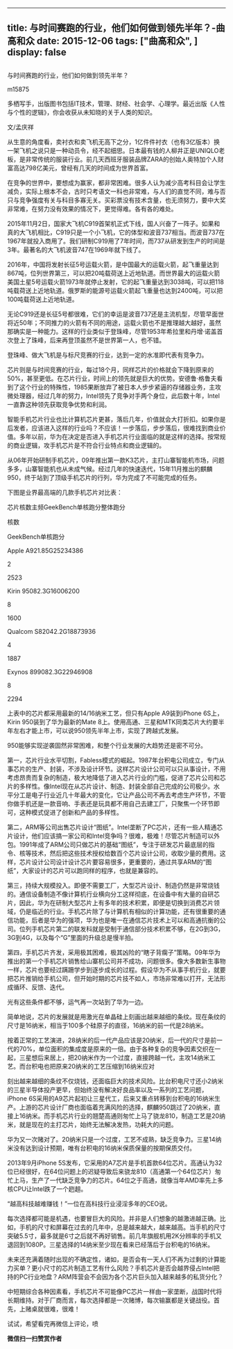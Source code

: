 
---
title:   与时间赛跑的行业，他们如何做到领先半年？-曲高和众
date: 2015-12-06
tags: ["曲高和众", ]
display: false
---


## 



与时间赛跑的行业，他们如何做到领先半年？




m15875




多栖写手，出版图书包括IT技术，管理、财经、社会学、心理学。最近出版《人性与个性的逻辑》，你会收获从未知晓的关于人类的知识。


文/孟庆祥



从生意的角度看，卖衬衣和卖飞机无高下之分，1亿件件衬衣（也有3亿版本）换一架飞机之说只是一种动员令，经不起细思。日本最有钱的人柳井正是UNIQLO老板，是非常传统的服装行业。前几天西班牙服装品牌ZARA的创始人奥特加个人财富高达798亿美元，曾经有几天的时间成为世界首富。



在竞争的世界中，要想成为赢家，都非常困难。很多人认为减少高考科目会让学生减负，实际上根本不会，古时只考语文一科也非常难，与人们的直觉不同，难与否只与竞争强度有关与科目多寡无关。买彩票没有技术含量，也无须努力，要中大奖非常难，在努力没有效果的情况下，更觉得难。各有各的难处。



2015年11月2日，国家大飞机C919首架机正式下线，国人兴奋了一阵子。如果和真的大飞机相比，C919只是一个小飞机，它的体型和波音737相当。而波音737在1967年就投入商用了。我们研制C919用了7年时间，而737从研发到生产的时间是3年。最著名的大飞机波音747在1969年就下线了。



2016年，中国将发射长征5号运载火箭，是中国最大的运载火箭，起飞重量达到867吨，位列世界第三，可以把20吨载荷送上近地轨道。而世界最大的运载火箭美国土星5号运载火箭1973年就停止发射，它的起飞重量达到3038吨，可以把118吨载荷送上近地轨道。俄罗斯的能源号运载火箭起飞重量也达到2400吨，可以把100吨载荷送上近地轨道。



无论C919还是长征5号都很难，它们的幸运是波音737还是主流机型，尽管早面世将近50年；不同推力的火箭有不同的用途，运载火箭也不是推理越大越好，虽然那确实是一种能力。这样的行业类似于登珠峰，尽管1953年希拉里和丹增·诺盖首次登上了珠峰，后来再登顶虽然不是世界第一人，也不错。



登珠峰、做大飞机是与标尺竞赛的行业，达到一定的水准即代表有竞争力。



芯片则是与时间竞赛的行业，每过18个月，同样芯片的价格就会下降到原来的50%，甚至更低。在芯片行业，时间上的领先就是巨大的优势。安德鲁·格鲁夫看到了这个行业的特殊性，1985果断放弃了被日本人步步紧逼的存储器业务，主攻微处理器，经过几年的努力，Intel领先了竞争对手两个身位，此后数十年，Intel一直靠这种领先获取竞争优势和利润。



智能手机芯片行业也比计算机芯片更甚，落后几年，价值就会大打折扣。如果你是后发者，应该进入这样的行业吗？不应该！一步落后，步步落后，很难找到商业价值。多年以前，华为在决定是否进入手机芯片行业面临的就是这样的选择。按常规的商业逻辑，攻手机芯片是不符合行业特点和商业逻辑的。



从06年开始研制手机芯片，09年推出第一款K3芯片，主打山寨智能机市场，问题多多，山寨智能机也从未成气候。经过几年的快速迭代，15年11月推出的麒麟950，终于站到了顶级手机芯片的行列，华为完成了不可能完成的任务。



下图是业界最高端的几款手机芯片对比表：


<td style="border-color: windowtext; border-width: 1px; padding: 0px 7px;" valign="top" width="114">芯片</td><td style="border-top-color: windowtext; border-right-color: windowtext; border-bottom-color: windowtext; border-top-width: 1px; border-right-width: 1px; border-bottom-width: 1px; border-left-style: none; padding: 0px 7px;" valign="top" width="64">核数</td><td style="border-top-color: windowtext; border-right-color: windowtext; border-bottom-color: windowtext; border-top-width: 1px; border-right-width: 1px; border-bottom-width: 1px; border-left-style: none; padding: 0px 7px;" valign="top" width="57">主频</td><td style="border-top-color: windowtext; border-right-color: windowtext; border-bottom-color: windowtext; border-top-width: 1px; border-right-width: 1px; border-bottom-width: 1px; border-left-style: none; padding: 0px 7px;" valign="top" width="79">GeekBench单核跑分</td><td style="border-top-color: windowtext; border-right-color: windowtext; border-bottom-color: windowtext; border-top-width: 1px; border-right-width: 1px; border-bottom-width: 1px; border-left-style: none; padding: 0px 7px;" valign="top" width="72">整体跑分</td>

核数

GeekBench单核跑分
<td style="border-right-color: windowtext; border-bottom-color: windowtext; border-left-color: windowtext; border-right-width: 1px; border-bottom-width: 1px; border-left-width: 1px; border-top-style: none; padding: 0px 7px;" valign="top" width="114">Apple A9</td><td style="border-top-style: none; border-left-style: none; border-bottom-color: windowtext; border-bottom-width: 1px; border-right-color: windowtext; border-right-width: 1px; padding: 0px 7px;" valign="top" width="64">2</td><td style="border-top-style: none; border-left-style: none; border-bottom-color: windowtext; border-bottom-width: 1px; border-right-color: windowtext; border-right-width: 1px; padding: 0px 7px;" valign="top" width="57">1.85G</td><td style="border-top-style: none; border-left-style: none; border-bottom-color: windowtext; border-bottom-width: 1px; border-right-color: windowtext; border-right-width: 1px; padding: 0px 7px;" valign="top" width="79">2523</td><td style="border-top-style: none; border-left-style: none; border-bottom-color: windowtext; border-bottom-width: 1px; border-right-color: windowtext; border-right-width: 1px; padding: 0px 7px;" valign="top" width="72">4386</td>

2

2523
<td style="border-right-color: windowtext; border-bottom-color: windowtext; border-left-color: windowtext; border-right-width: 1px; border-bottom-width: 1px; border-left-width: 1px; border-top-style: none; padding: 0px 7px;" valign="top" width="114">Kirin 950</td><td style="border-top-style: none; border-left-style: none; border-bottom-color: windowtext; border-bottom-width: 1px; border-right-color: windowtext; border-right-width: 1px; padding: 0px 7px;" valign="top" width="64">8</td><td style="border-top-style: none; border-left-style: none; border-bottom-color: windowtext; border-bottom-width: 1px; border-right-color: windowtext; border-right-width: 1px; padding: 0px 7px;" valign="top" width="57">2.3G</td><td style="border-top-style: none; border-left-style: none; border-bottom-color: windowtext; border-bottom-width: 1px; border-right-color: windowtext; border-right-width: 1px; padding: 0px 7px;" valign="top" width="79">1600</td><td style="border-top-style: none; border-left-style: none; border-bottom-color: windowtext; border-bottom-width: 1px; border-right-color: windowtext; border-right-width: 1px; padding: 0px 7px;" valign="top" width="72">6200</td>

8

1600
<td style="border-right-color: windowtext; border-bottom-color: windowtext; border-left-color: windowtext; border-right-width: 1px; border-bottom-width: 1px; border-left-width: 1px; border-top-style: none; padding: 0px 7px;" valign="top" width="114">Qualcom S820</td><td style="border-top-style: none; border-left-style: none; border-bottom-color: windowtext; border-bottom-width: 1px; border-right-color: windowtext; border-right-width: 1px; padding: 0px 7px;" valign="top" width="64">4</td><td style="border-top-style: none; border-left-style: none; border-bottom-color: windowtext; border-bottom-width: 1px; border-right-color: windowtext; border-right-width: 1px; padding: 0px 7px;" valign="top" width="57">2.2G</td><td style="border-top-style: none; border-left-style: none; border-bottom-color: windowtext; border-bottom-width: 1px; border-right-color: windowtext; border-right-width: 1px; padding: 0px 7px;" valign="top" width="79">1887</td><td style="border-top-style: none; border-left-style: none; border-bottom-color: windowtext; border-bottom-width: 1px; border-right-color: windowtext; border-right-width: 1px; padding: 0px 7px;" valign="top" width="72">3936</td>

4

1887
<td style="border-right-color: windowtext; border-bottom-color: windowtext; border-left-color: windowtext; border-right-width: 1px; border-bottom-width: 1px; border-left-width: 1px; border-top-style: none; padding: 0px 7px;" valign="top" width="114">Exynos 8990</td><td style="border-top-style: none; border-left-style: none; border-bottom-color: windowtext; border-bottom-width: 1px; border-right-color: windowtext; border-right-width: 1px; padding: 0px 7px;" valign="top" width="64">8</td><td style="border-top-style: none; border-left-style: none; border-bottom-color: windowtext; border-bottom-width: 1px; border-right-color: windowtext; border-right-width: 1px; padding: 0px 7px;" valign="top" width="57">2.3G</td><td style="border-top-style: none; border-left-style: none; border-bottom-color: windowtext; border-bottom-width: 1px; border-right-color: windowtext; border-right-width: 1px; padding: 0px 7px;" valign="top" width="79">2294</td><td style="border-top-style: none; border-left-style: none; border-bottom-color: windowtext; border-bottom-width: 1px; border-right-color: windowtext; border-right-width: 1px; padding: 0px 7px;" valign="top" width="72">6908</td>

8

2294



上表中的芯片都采用最新的14/16纳米工艺，但只有Apple A9装到iPhone 6S上，Kirin 950装到了华为最新的Mate 8上。使用高通、三星和MTK同类芯片大约要半年左右才能上市，可以说950领先半年上市，实现了跨越式发展。



950能够实现逆袭固然非常困难，和整个行业发展的大趋势还是密不可分。



第一，芯片行业水平切割，Fabless模式的崛起。1987年台积电公司成立，专门从事芯片的生产、封装，不涉及设计环节。这样芯片设计公司可以只从事设计，不用考虑昂贵而复杂的制造，极大地降低了进入芯片行业的门槛，促进了芯片公司和芯片的多样性。像Intel现在从芯片设计、制造、封装全部自己完成的公司极少。水平分工是电子行业近几十年最大的变化，它让产品公司不再去考虑生产环节，不管你做手机还是一款音响、手表还是玩具都不用自己去建工厂，只聚焦一个环节即可，这种模式促进了创新和产品的多样性。



第二，ARM等公司出售芯片设计“图纸”。Intel垄断了PC芯片，还有一些人精通芯片设计，他们应该搞一家公司和Intel竞争吗？很难，极难！尽管芯片制造可以外包。1991年成了ARM公司只做芯片的基础“图纸”，专注于研发芯片最底层的指令、核等技术，然后把这些技术授权给数百个芯片设计公司，收取少量的费用。这样，芯片设计公司设计设计芯片要容易很多，更重要的，通过共享ARM的“图纸”，大家设计的芯片可以跑同样的程序，也就是兼容的。



第三，持续大规模投入。即便不需要工厂，大型芯片设计、制造仍然是非常烧钱的。通信设备制造不像计算机行业横向分工这样彻底，在设备中有大量的自研芯片，因此，华为在研制大型芯片上有多年的技术积累，即便是切换到消费芯片领域，仍是临近的行业。手机芯片除了与计算机有相似的计算功能，还有很重要的通信功能，后者是华为的强项，华为也是唯一在通信芯片技术上可以和高通抗衡的公司。位列手机芯片第二的联发科就是受制于通信部分技术积累不够，在2G到3G，3G到4G，以及每个“G”里面的升级总是慢半拍。



第四，手机芯片齐发，采用极其困难，极其凶险的“瞎子背瘸子”策略。09年华为推出的第一个手机芯片销售给山寨机公司并不成功，问题很多。像大多数新生事物一样，芯片也要经过蹒跚学步到逐步成长的过程。假设华为不从事手机行业，就要把芯片推销给手机公司，但开始时期的芯片技不如人，市场非常难以打开，无法形成循环、反馈、迭代。



光有这些条件都不够，运气再一次站到了华为一边。



简单地说，芯片的发展就是用激光在单晶硅上刻画出越来越细的条纹。现在条纹的尺寸是16纳米，相当于100多个硅原子的直径，16纳米的前一代是28纳米。



按着正常的工艺演进，28纳米的后一代产品应该是20纳米，后一代的尺寸是前一代的70%，单位面积的集成度是原来的一倍。由于各种复杂的竞争因素交织在一起，三星想后来居上，把20纳米作为一个过度，直接跨越一代，主攻14纳米工艺。而台积电也把原来20纳米的工艺压缩到16纳米应对



刻出越来越细的条纹不仅烧钱，还面临巨大的技术风险。比台积电尺寸还小2纳米的三星半导体投产更早，但始终没有解决好良品率以及一系列的工艺问题，iPhone 6S采用的A9芯片起初让三星代工，后来又重点转移到台积电的16纳米生产。上游的芯片设计厂商也面临着充满风险的选择，麒麟950跳过了20纳米，直接上16纳米。而手机芯片行业的翘楚高通则匆忙上马了骁龙810，制造工艺是20纳米，就是现在的主打芯片，始终无法解决发热，功耗大的问题。



华为又一次赌对了。20纳米只是一个过度，工艺不成熟，缺乏竞争力。三星14纳米没有达到设计预期，唯有台积电的16纳米保质保量的按期保质交付。



2013年9月iPhone 5S发布，它采用的A7芯片是手机首款64位芯片。高通认为32位已经很好，在64位问题上的迟疑导致后来骁龙810（高通第一个64位芯片）匆忙上马，生产了一代缺乏竞争力的芯片。64位之于高通，就像当年AMD率先上多核CPU让Intel跌了一个趔趄。



“越高科技越难赚钱！”一位在高科技行业浸淫多年的CEO说。



每次选择都可能是机遇，也要冒巨大的风险。并非是人们想象的越激进越正确。比如，手机的尺寸和屏幕在过去的几年中，总是越来越大，越来越高。当手机的尺寸突破5.5寸，最多就是6寸之后就不再好销售。前几年旗舰机用2K分辨率的手机又退回到1080P。三星选择的14纳米至少现在看来已经落后于台积电的16纳米。



未来还充满着随时出现的不确定性，诸如，是否会有一天人们不再为过剩的计算能力买单？更小尺寸的芯片制造工艺有什么风险？手机芯片是否会越界侵占Intel把持的PC行业地盘？ARM阵营会不会因为各个芯片巨头加入越来越多的私货分化？



中短期综合各种因素看，手机芯片不可能像PC芯片一样由一家垄断，战国时代将长期维持。对于厂商而言，每次选择都是一次赌博，每次输赢都是关键战役。首先，上赌桌就很难，很难！





试试，希望看完再微信上评论，喷


**微信扫一扫赞赏作者**













